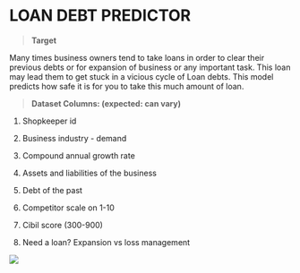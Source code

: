 

# LOAN DEBT PREDICTOR

    

> **Target**

Many times business owners tend to take loans in order to clear their previous debts or for expansion of business or any important task. This loan may lead them to get stuck in a vicious cycle of Loan debts. This model predicts how safe it is for you to take this much amount of loan.  

      

> **Dataset Columns: (expected: can vary)**

1.  Shopkeeper id
    
2.  Business industry - demand
    
3.  Compound annual growth rate
    
4.  Assets and liabilities of the business
    
5.  Debt of the past
    
6.  Competitor scale on 1-10
    
7.  Cibil score (300-900)
    
8.  Need a loan? Expansion vs loss management   



![](https://lh3.googleusercontent.com/nMuOCqV-CMAZ8CF2aHq1GIaTzr3Mtp-DzG8OFo1N-FnB-HTAYCoTyr8DUtTsvd8ZW7mOJdEvEnPOUYF-1Sp9rZ8kb_jV3LLHgdy9E-5d1XmRdTQH9PSjE4fVU7_djpaueC83W3vtJ26gu5k4uA)

